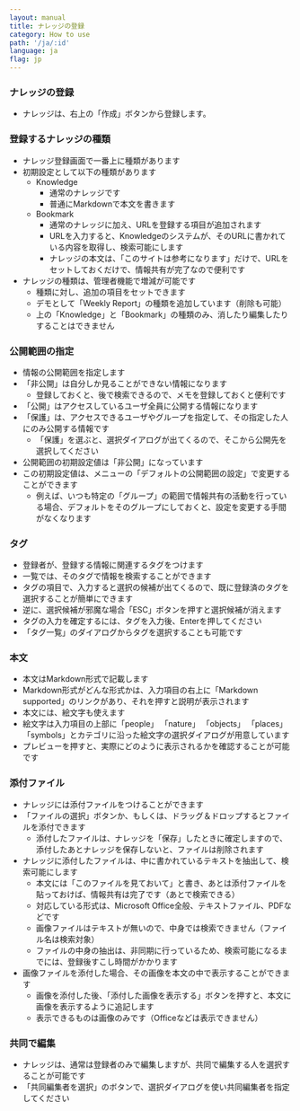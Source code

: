 ```yaml
---
layout: manual
title: ナレッジの登録
category: How to use
path: '/ja/:id'
language: ja
flag: jp
---
```


### ナレッジの登録

- ナレッジは、右上の「作成」ボタンから登録します。

### 登録するナレッジの種類

- ナレッジ登録画面で一番上に種類があります
- 初期設定として以下の種類があります
    - Knowledge
        - 通常のナレッジです
        - 普通にMarkdownで本文を書きます
    - Bookmark
        - 通常のナレッジに加え、URLを登録する項目が追加されます
        - URLを入力すると、Knowledgeのシステムが、そのURLに書かれている内容を取得し、検索可能にします
        - ナレッジの本文は、「このサイトは参考になります」だけで、URLをセットしておくだけで、情報共有が完了なので便利です
- ナレッジの種類は、管理者機能で増減が可能です
    - 種類に対し、追加の項目をセットできます
    - デモとして「Weekly Report」の種類を追加しています（削除も可能）
    - 上の「Knowledge」と「Bookmark」の種類のみ、消したり編集したりすることはできません

### 公開範囲の指定

- 情報の公開範囲を指定します
- 「非公開」は自分しか見ることができない情報になります
    - 登録しておくと、後で検索できるので、メモを登録しておくと便利です
- 「公開」はアクセスしているユーザ全員に公開する情報になります
- 「保護」は、アクセスできるユーザやグループを指定して、その指定した人にのみ公開する情報です
    - 「保護」を選ぶと、選択ダイアログが出てくるので、そこから公開先を選択してください
- 公開範囲の初期設定値は「非公開」になっています
- この初期設定値は、メニューの「デフォルトの公開範囲の設定」で変更することができます
    - 例えば、いつも特定の「グループ」の範囲で情報共有の活動を行っている場合、デフォルトをそのグループにしておくと、設定を変更する手間がなくなります


### タグ

- 登録者が、登録する情報に関連するタグをつけます
- 一覧では、そのタグで情報を検索することができます
- タグの項目で、入力すると選択の候補が出てくるので、既に登録済のタグを選択することが簡単にできます
- 逆に、選択候補が邪魔な場合「ESC」ボタンを押すと選択候補が消えます
- タグの入力を確定するには、タグを入力後、Enterを押してください
- 「タグ一覧」のダイアログからタグを選択することも可能です


### 本文

- 本文はMarkdown形式で記載します
- Markdown形式がどんな形式かは、入力項目の右上に「Markdown supported」のリンクがあり、それを押すと説明が表示されます
- 本文には、絵文字も使えます
- 絵文字は入力項目の上部に「people」 「nature」 「objects」 「places」 「symbols」とカテゴリに沿った絵文字の選択ダイアログが用意しています
- プレビューを押すと、実際にどのように表示されるかを確認することが可能です


### 添付ファイル

- ナレッジには添付ファイルをつけることができます
- 「ファイルの選択」ボタンか、もしくは、ドラッグ＆ドロップするとファイルを添付できます
    - 添付したファイルは、ナレッジを「保存」したときに確定しますので、添付したあとナレッジを保存しないと、ファイルは削除されます
- ナレッジに添付したファイルは、中に書かれているテキストを抽出して、検索可能にします
    - 本文には「このファイルを見ておいて」と書き、あとは添付ファイルを貼っておけば、情報共有は完了です（あとで検索できる）
    - 対応している形式は、Microsoft Office全般、テキストファイル、PDFなどです
    - 画像ファイルはテキストが無いので、中身では検索できません（ファイル名は検索対象）
    - ファイルの中身の抽出は、非同期に行っているため、検索可能になるまでには、登録後すこし時間がかかります
- 画像ファイルを添付した場合、その画像を本文の中で表示することができます
    - 画像を添付した後、「添付した画像を表示する」ボタンを押すと、本文に画像を表示するように追記します
    - 表示できるものは画像のみです（Officeなどは表示できません）

### 共同で編集

- ナレッジは、通常は登録者のみで編集しますが、共同で編集する人を選択することが可能です
- 「共同編集者を選択」のボタンで、選択ダイアログを使い共同編集者を指定してください








